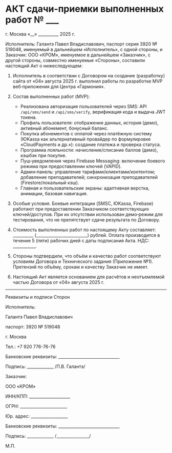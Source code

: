 # АКТ сдачи-приемки выполненных работ № ___

г. Москва «__» __________ 2025 г.

Исполнитель: Галантэ Павел Владиславович, паспорт серия 3920 № 519048, именуемый в дальнейшем «Исполнитель», с одной стороны, и Заказчик: ООО «КРОМ», именуемое в дальнейшем «Заказчик», с другой стороны, совместно именуемые «Стороны», составили настоящий Акт о нижеследующем:

1. Исполнитель в соответствии с Договором на создание (разработку) сайта от «04» августа 2025 г. выполнил работы по разработке MVP веб‑приложения для Центра «Гармония».

2. Состав выполненных работ (MVP):
   - Реализована авторизация пользователей через SMS: API `/api/sms/send` и `/api/sms/verify`, верификация кода и выдача JWT токена.
   - Профиль пользователя: отображение данных, история (демо), активный абонемент, бонусный баланс.
   - Покупка абонементов с оплатой через платёжную систему (ЮKassa как альтернативный провайдер по формулировке «CloudPayments и др.»): создание платежа и проверка статуса.
   - Программа лояльности: начисление/списание баллов (демо), кэшбэк при покупке.
   - Пуш‑уведомления через Firebase Messaging: включение боевого режима при предоставлении ключей (VAPID).
   - Админ‑панель: управление тарифами/клиентами/контентом; добавление преподавателей; синхронизация преподавателей (Firestore/локальный кэш).
   - Главная и пользовательские экраны: адаптивная верстка, анимации, базовая навигация.

3. Особые условия. Боевые интеграции (SMSC, ЮKassa, Firebase) работают при предоставлении Заказчиком соответствующих ключей/доступов. При их отсутствии использован демо‑режим для тестирования, что не препятствует сдаче результата по Договору.

4. Стоимость выполненных работ по настоящему Акту составляет: __________ (_________________________) рублей. Оплата производится в течение 5 (пяти) рабочих дней с даты подписания Акта. НДС: ___________.

5. Стороны подтвердили, что объём и качество работ соответствуют условиям Договора и Технического задания (Приложение №1). Претензий по объёму, срокам и качеству Заказчик не имеет.

6. Настоящий Акт является основанием для расчётов и неотъемлемой частью Договора от «04» августа 2025 г.

---

Реквизиты и подписи Сторон

Исполнитель:

Галантэ Павел Владиславович

паспорт: 3920 № 519048

г. Москва

Тел.: +7 920 776-76-76

Банковские реквизиты: ______________________________

Подпись: _____________ /П.В. Галантэ/


Заказчик:

ООО «КРОМ»

ИНН/КПП: ____________________

ОГРН: _______________________

Юр. адрес: __________________

Банковские реквизиты: ______________________________

Подпись: _____________ /________________/

М.П.


